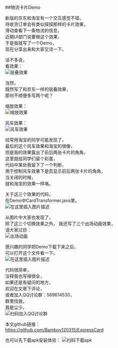 ##物流卡片Demo

新版的京东和淘宝有一个交互感觉不错，  
待收货订单会有类似探探那样的卡片效果，  
滑动查看下一条物流的信息，  
近期UI部门说要做这个效果，  
于是我就写了一个Demo，  
现在分享出来和大家交流一下。
  
话不多说，  
看效果：  
![层叠效果](https://img-blog.csdnimg.cn/20190311172038920.gif)

当然，  
既然写了和京东一样的层叠效果，  
那何不顺便多写两个呢？  
  
缩放效果：  
![缩放效果](https://img-blog.csdnimg.cn/20190311172119996.gif)

风车效果：  
![风车效果](https://img-blog.csdnimg.cn/20190311172151865.gif)

经常用淘宝的同学可能发现了，    
最后的这个风车效果和淘宝的很像，  
但是我的效果露出了前后两张卡片的角角，  
这里就给同学们留个彩蛋，  
代码中某处我留下了一个判断，  
用于控制风车效果下是否显示前后两张卡片的角角，  
当关闭的时候，  
就和淘宝的效果一样咯。  
  
关于这三个效果的代码，  
在Demo中CardTransformer.java里。  
![在这里插入图片描述](https://img-blog.csdnimg.cn/20190311184140597.jpg?x-oss-process=image/watermark,type_ZmFuZ3poZW5naGVpdGk,shadow_10,text_aHR0cHM6Ly9ibG9nLmNzZG4ubmV0L2JhbWJveV8=,size_16,color_FFFFFF,t_70)
  
从图片中大家也发现了，  
除了这三个切换效果之外，
我还写了三个出场动画效果，  
请大家过目：  
![出场动画](https://img-blog.csdnimg.cn/20190311171958933.gif)

感兴趣的同学把Demo下载下来之后，  
可以打开这个文件看一下。   
![在这里插入图片描述](https://img-blog.csdnimg.cn/20190311174130772.jpg?x-oss-process=image/watermark,type_ZmFuZ3poZW5naGVpdGk,shadow_10,text_aHR0cHM6Ly9ibG9nLmNzZG4ubmV0L2JhbWJveV8=,size_16,color_FFFFFF,t_70)

代码很简单，  
注释我也写得很全，  
如果还是有疑问的地方，  
欢迎在文章下评论，  
或者加入QQ讨论群：569614530，  
群里找我，  
我是尘少。  
![扫码加入QQ讨论群](https://img-blog.csdnimg.cn/20190312092935151.jpg?x-oss-process=image/watermark,type_ZmFuZ3poZW5naGVpdGk,shadow_10,text_aHR0cHM6Ly9ibG9nLmNzZG4ubmV0L2JhbWJveV8=,size_16,color_FFFFFF,t_70)

本文github链接：  
https://github.com/Bamboy120315/ExpressCard

也可以先下载apk安装体验：
![扫码下载apk](https://img-blog.csdnimg.cn/20190312095231437.jpg?x-oss-process=image/watermark,type_ZmFuZ3poZW5naGVpdGk,shadow_10,text_aHR0cHM6Ly9ibG9nLmNzZG4ubmV0L2JhbWJveV8=,size_16,color_FFFFFF,t_70)
